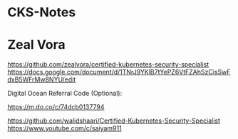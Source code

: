 # CKS-Notes

Zeal Vora
====================
https://github.com/zealvora/certified-kubernetes-security-specialist
https://docs.google.com/document/d/1TNrJ9YKlB7tYePZ6VtFZAhSzCisSwFdxB5WFrMw8NYU/edit

Digital Ocean Referral Code (Optional):

https://m.do.co/c/74dcb0137794


https://github.com/walidshaari/Certified-Kubernetes-Security-Specialist
https://www.youtube.com/c/saiyam911
